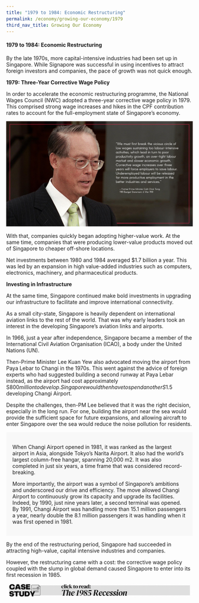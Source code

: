 ```yaml
---
title: "1979 to 1984: Economic Restructuring"
permalink: /economy/growing-our-economy/1979
third_nav_title: Growing Our Economy
---
```

#### 1979 to 1984: Economic Restructuring

By the late 1970s, more capital-intensive industries had been set up in Singapore. While Signapore was successful in using incentives to attract foreign investors and companies, the pace of growth was not quick enough.

**1979: Three-Year Corrective Wage Policy**

In order to accelerate the economic restructuring programme, the National Wages Council (NWC) adopted a three-year corrective wage policy in 1979. This comprised strong wage increases and hikes in the CPF contribution rates to account for the full-employment state of Singapore’s economy.

![Alt text for image on Isomer site](/images/economy/growing-our-economy/Screenshot%202020-10-19.png)

With that, companies quickly began adopting higher-value work. At the same time, companies that were producing lower-value products moved out of Singapore to cheaper off-shore locations.

Net investments between 1980 and 1984 averaged $1.7 billion a year. This was led by an expansion in high value-added industries such as computers, electronics, machinery, and pharmaceutical products.

**Investing in Infrastructure**

At the same time, Singapore continued make bold investments in upgrading our infrastructure to facilitate and improve international connectivity.

As a small city-state, Singapore is heavily dependent on international aviation links to the rest of the world. That was why early leaders took an interest in the developing Singapore’s aviation links and airports.

In 1966, just a year after independence, Singapore became a member of the International Civil Aviation Organisation (ICAO), a body under the United Nations (UN).

Then-Prime Minister Lee Kuan Yew also advocated moving the airport from Paya Lebar to Changi in the 1970s. This went against the advice of foreign experts who had suggested building a second runway at Paya Lebar instead, as the airport had cost approximately S$800 million to develop. Singapore would then have to spend another S$1.5 developing Changi Airport. 

Despite the challenges, then-PM Lee believed that it was the right decision, especially in the long run. For one, building the airport near the sea would provide the sufficient space for future expansions, and allowing aircraft to enter Singapore over the sea would reduce the noise pollution for residents. 

<div style="border:0px solid #0505f8;background-color:#f8f8f8;padding:1.2em;">
<p> When Changi Airport opened in 1981, it was ranked as the largest airport in Asia, alongside Tokyo’s Narita Airport. It also had the world’s largest column-free hangar, spanning 20,000 m2. It was also completed in just six years, a time frame that was considered record-breaking.</p>

<p>More importantly, the airport was a symbol of Singapore’s ambitions and underscored our drive and efficiency. The move allowed Changi Airport to continuously grow its capacity and upgrade its facilities. Indeed, by 1990, just nine years later, a second terminal was opened. By 1991, Changi Airport was handling more than 15.1 million passengers a year, nearly double the 8.1 million passengers it was handling when it was first opened in 1981.</p>
</div>
	
By the end of the restructuring period, Singapore had succeeded in attracting high-value, capital intensive industries and companies.

However, the restructuring came with a cost: the corrective wage policy coupled with the slump in global demand caused Singapore to enter into its first recession in 1985.
	
[![Alt text for image on Isomer site](/images/economy/growing-our-economy/Case%20Study_The%201985%20Recession.gif)](/economy/digging-deeper-case-studies/1985)